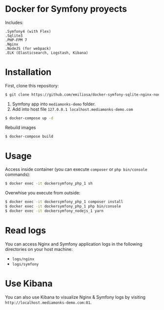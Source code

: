 Docker for Symfony proyects
===========================

Includes:

    .Symfony4 (with Flex)
    .Sqlite3
    .PHP-FPM 7
    .Nginx
    .NodeJS (for webpack)
    .ELK (Elasticsearch, Logstash, Kibana)

# Installation

First, clone this repository:

```bash
$ git clone https://github.com/emiliosa/docker-symfony-sqlite-nginx-nodejs-elk.git
```

1. Symfony app into `mediamonks-demo` folder.
2. Add into host file `127.0.0.1 localhost.mediamonks-demo.com`

```bash
$ docker-compose up -d
```

Rebuild images

```bash
$ docker-compose build
```

# Usage

Access inside container (you can execute `composer` or `php bin/console` commands):
```bash
$ docker exec -it dockersymfony_php_1 sh
```

Overwhise you execute from outside:
```bash
$ docker exec -it dockersymfony_php_1 composer install
$ docker exec -it dockersymfony_php_1 php bin/console
$ docker exec -it dockersymfony_nodejs_1 yarn
```

# Read logs

You can access Nginx and Symfony application logs in the following directories on your host machine:

* `logs/nginx`
* `logs/symfony`

# Use Kibana

You can also use Kibana to visualize Nginx & Symfony logs by visiting `http://localhost.mediamonks-demo.com:81`.
